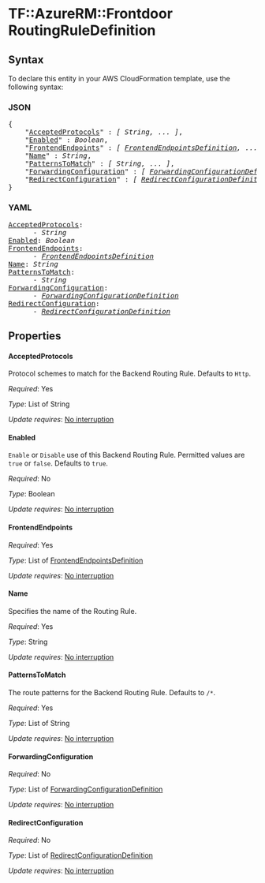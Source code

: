 # TF::AzureRM::Frontdoor RoutingRuleDefinition

## Syntax

To declare this entity in your AWS CloudFormation template, use the following syntax:

### JSON

<pre>
{
    "<a href="#acceptedprotocols" title="AcceptedProtocols">AcceptedProtocols</a>" : <i>[ String, ... ]</i>,
    "<a href="#enabled" title="Enabled">Enabled</a>" : <i>Boolean</i>,
    "<a href="#frontendendpoints" title="FrontendEndpoints">FrontendEndpoints</a>" : <i>[ <a href="frontendendpointsdefinition.md">FrontendEndpointsDefinition</a>, ... ]</i>,
    "<a href="#name" title="Name">Name</a>" : <i>String</i>,
    "<a href="#patternstomatch" title="PatternsToMatch">PatternsToMatch</a>" : <i>[ String, ... ]</i>,
    "<a href="#forwardingconfiguration" title="ForwardingConfiguration">ForwardingConfiguration</a>" : <i>[ <a href="forwardingconfigurationdefinition.md">ForwardingConfigurationDefinition</a>, ... ]</i>,
    "<a href="#redirectconfiguration" title="RedirectConfiguration">RedirectConfiguration</a>" : <i>[ <a href="redirectconfigurationdefinition.md">RedirectConfigurationDefinition</a>, ... ]</i>
}
</pre>

### YAML

<pre>
<a href="#acceptedprotocols" title="AcceptedProtocols">AcceptedProtocols</a>: <i>
      - String</i>
<a href="#enabled" title="Enabled">Enabled</a>: <i>Boolean</i>
<a href="#frontendendpoints" title="FrontendEndpoints">FrontendEndpoints</a>: <i>
      - <a href="frontendendpointsdefinition.md">FrontendEndpointsDefinition</a></i>
<a href="#name" title="Name">Name</a>: <i>String</i>
<a href="#patternstomatch" title="PatternsToMatch">PatternsToMatch</a>: <i>
      - String</i>
<a href="#forwardingconfiguration" title="ForwardingConfiguration">ForwardingConfiguration</a>: <i>
      - <a href="forwardingconfigurationdefinition.md">ForwardingConfigurationDefinition</a></i>
<a href="#redirectconfiguration" title="RedirectConfiguration">RedirectConfiguration</a>: <i>
      - <a href="redirectconfigurationdefinition.md">RedirectConfigurationDefinition</a></i>
</pre>

## Properties

#### AcceptedProtocols

Protocol schemes to match for the Backend Routing Rule. Defaults to `Http`.

_Required_: Yes

_Type_: List of String

_Update requires_: [No interruption](https://docs.aws.amazon.com/AWSCloudFormation/latest/UserGuide/using-cfn-updating-stacks-update-behaviors.html#update-no-interrupt)

#### Enabled

`Enable` or `Disable` use of this Backend Routing Rule. Permitted values are `true` or `false`. Defaults to `true`.

_Required_: No

_Type_: Boolean

_Update requires_: [No interruption](https://docs.aws.amazon.com/AWSCloudFormation/latest/UserGuide/using-cfn-updating-stacks-update-behaviors.html#update-no-interrupt)

#### FrontendEndpoints

_Required_: Yes

_Type_: List of <a href="frontendendpointsdefinition.md">FrontendEndpointsDefinition</a>

_Update requires_: [No interruption](https://docs.aws.amazon.com/AWSCloudFormation/latest/UserGuide/using-cfn-updating-stacks-update-behaviors.html#update-no-interrupt)

#### Name

Specifies the name of the Routing Rule.

_Required_: Yes

_Type_: String

_Update requires_: [No interruption](https://docs.aws.amazon.com/AWSCloudFormation/latest/UserGuide/using-cfn-updating-stacks-update-behaviors.html#update-no-interrupt)

#### PatternsToMatch

The route patterns for the Backend Routing Rule. Defaults to `/*`.

_Required_: Yes

_Type_: List of String

_Update requires_: [No interruption](https://docs.aws.amazon.com/AWSCloudFormation/latest/UserGuide/using-cfn-updating-stacks-update-behaviors.html#update-no-interrupt)

#### ForwardingConfiguration

_Required_: No

_Type_: List of <a href="forwardingconfigurationdefinition.md">ForwardingConfigurationDefinition</a>

_Update requires_: [No interruption](https://docs.aws.amazon.com/AWSCloudFormation/latest/UserGuide/using-cfn-updating-stacks-update-behaviors.html#update-no-interrupt)

#### RedirectConfiguration

_Required_: No

_Type_: List of <a href="redirectconfigurationdefinition.md">RedirectConfigurationDefinition</a>

_Update requires_: [No interruption](https://docs.aws.amazon.com/AWSCloudFormation/latest/UserGuide/using-cfn-updating-stacks-update-behaviors.html#update-no-interrupt)

